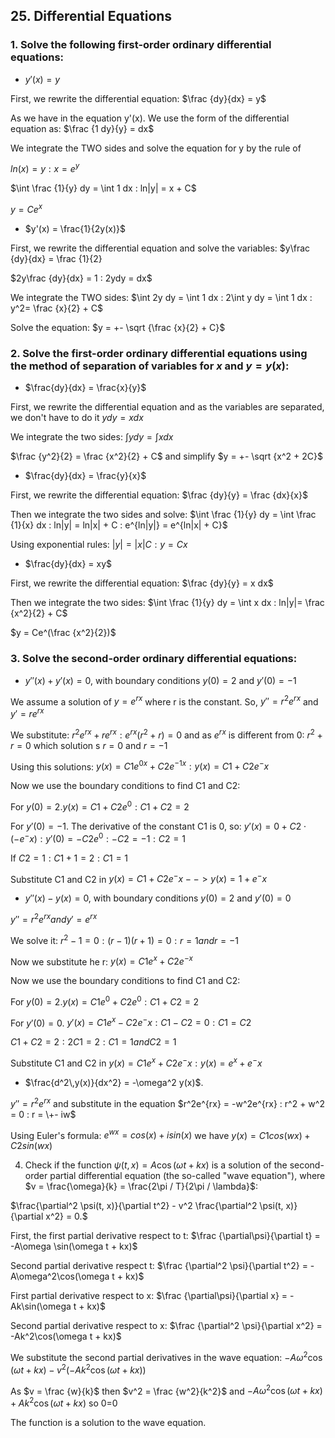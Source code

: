 ## 25. Differential Equations

### 1. Solve the following first-order ordinary differential equations:
   - $y'(x)= y$

First, we rewrite the differential equation:  $\frac {dy}{dx} = y$

As we have in the equation y'(x). We use the form of the differential equation as:  $\frac {1 dy}{y} = dx$

We integrate the TWO sides and solve the equation for y by the rule of 

$ln(x) = y : x=e^y$  

$\int \frac {1}{y} dy = \int 1 dx : ln|y| = x + C$

$y = Ce^x$


   - $y'(x) = \frac{1}{2y(x)}$

 First, we rewrite the differential equation and solve the variables: $y\frac {dy}{dx} = \frac {1}{2}

$2y\frac {dy}{dx} = 1 : 2ydy = dx$

We integrate the TWO sides: $\int 2y dy = \int 1 dx : 2\int y dy = \int 1 dx : y^2= \frac {x}{2} + C$

Solve the equation: $y = +- \sqrt {\frac {x}{2} + C}$



### 2. Solve the first-order ordinary differential equations using the method of separation of variables for $x$ and $y=y(x)$:

   - $\frac{dy}{dx} = \frac{x}{y}$

First, we rewrite the differential equation and as the variables are separated, we don't have to do it $y dy = x dx$

We integrate the two sides: $\int y dy = \int x dx$

$\frac {y^2}{2} = \frac {x^2}{2} + C$ and simplify $y = +- \sqrt {x^2 + 2C}$


   - $\frac{dy}{dx} = \frac{y}{x}$

First, we rewrite the differential equation: $\frac {dy}{y} = \frac {dx}{x}$

Then we integrate the two sides and solve: $\int \frac {1}{y} dy = \int \frac {1}{x} dx : ln|y| = ln|x| + C : e^{ln|y|} = e^{ln|x| + C}$

Using exponential rules: $|y| = |x|C : y = Cx$


   - $\frac{dy}{dx} = xy$

First, we rewrite the differential equation: $\frac {dy}{y} = x dx$

Then we integrate the two sides: $\int \frac {1}{y} dy = \int x dx : ln|y|= \frac {x^2}{2}  + C$

$y = Ce^(\frac {x^2}{2})$



### 3. Solve the second-order ordinary differential equations:

   * $y''(x) + y'(x) = 0$, with boundary conditions $y(0) = 2$ and $y'(0) = -1$

We assume a solution of $y = e^{rx}$ where r is the constant. So, $y'' = r^2e^{rx}$ and $y' = re^{rx}$

We substitute: $r^2e^{rx} + re^{rx} : e^{rx}(r^2 + r) = 0$ and as $e^{rx}$ is different from 0: $r^2 + r = 0$ which solution s $r = 0$ and $r = -1$

Using this solutions: $y(x) = C1e^{0x} + C2e^{-1x} : y(x) = C1 + C2e^-x$

Now we use the boundary conditions to find C1 and C2:

For $y(0) = 2. y(x) = C1 + C2e^0 : C1 + C2 = 2$

For $y'(0) = -1$. The derivative of the constant C1 is 0, so: $y'(x)= 0 + C2 \cdot (-e^-x) : y'(0) = -C2e^0 : -C2 = -1 : C2 = 1$

If $C2 = 1 : C1 + 1 = 2 : C1 = 1$

Substitute C1 and C2 in $y(x) = C1 + C2e^-x --> y(x) = 1 + e^-x$


   * $y''(x) - y(x)= 0$, with boundary conditions $y(0) = 2$ and $y'(0) = 0$

$y'' = r^2e^{rx} and y' = e^{rx}$

We solve it: $r^2 - 1= 0 : (r - 1)(r + 1) = 0 : r = 1 and r = -1$

Now we substitute he r: $y(x) = C1e^{x} + C2e^{-x}$


Now we use the boundary conditions to find C1 and C2:

For $y(0) = 2. y(x) = C1e^0 + C2e^0 : C1 + C2 = 2$

For $y'(0) = 0$. $y'(x)= C1e^x - C2e^-x : C1 - C2 = 0 : C1 = C2$

$C1 + C2 = 2 : 2C1 = 2 : C1 = 1 and C2 = 1$

Substitute C1 and C2 in $y(x) = C1e^x + C2e^-x : y(x) = e^x + e^-x$


   * $\frac{d^2\,y(x)}{dx^2} = -\omega^2 y(x)$.

$y'' = r^2e^{rx}$ and substitute in the equation $r^2e^{rx} = -w^2e^{rx} : r^2 + w^2 = 0 : r = \+- iw$

Using Euler's formula: $e^{wx} = cos (x) + isin (x)$ we have $y(x) = C1cos(wx) + C2sin(wx)$


4. Check if the function $\psi(t, x) = A \cos(\omega t + kx)$ is a solution of the second-order partial differential equation (the so-called "wave equation"), where $v = \frac{\omega}{k} = \frac{2\pi / T}{2\pi / \lambda}$:

$\frac{\partial^2 \psi(t, x)}{\partial t^2} - v^2 \frac{\partial^2 \psi(t, x)}{\partial x^2} = 0.$

First, the first partial derivative respect to t: $\frac {\partial\psi}{\partial t} = -A\omega \sin(\omega t + kx)$

Second partial derivative respect t: $\frac {\partial^2 \psi}{\partial t^2} = -A\omega^2\cos(\omega t + kx)$

First partial derivative respect to x: $\frac {\partial\psi}{\partial x} = -Ak\sin(\omega t + kx)$

Second partial derivative respect to x: $\frac {\partial^2 \psi}{\partial x^2} = -Ak^2\cos(\omega t + kx)$

We substitute the second partial derivatives in the wave equation: $-A\omega^2\cos(\omega t + kx) - v^2(-Ak^2\cos(\omega t + kx))$

As $v = \frac {w}{k}$ then $v^2 = \frac {w^2}{k^2}$ and $-A\omega^2\cos(\omega t + kx) + Ak^2\cos(\omega t + kx)$ so 0=0

The function is a solution to the wave equation.








